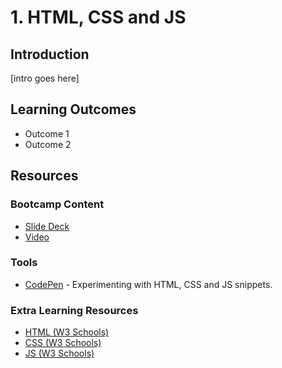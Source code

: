 # 1. HTML, CSS and JS
## Introduction
[intro goes here]

## Learning Outcomes
* Outcome 1
* Outcome 2

## Resources
### Bootcamp Content
* [Slide Deck](http://link.com)
* [Video](http://link.com)

### Tools
* [CodePen](http://codepen.io) - Experimenting with HTML, CSS and JS snippets. 

### Extra Learning Resources
* [HTML (W3 Schools)](http://www.w3schools.com/html/html_intro.asp)
* [CSS (W3 Schools)](http://www.w3schools.com/css/css_intro.asp)
* [JS (W3 Schools)](http://www.w3schools.com/js/js_intro.asp)